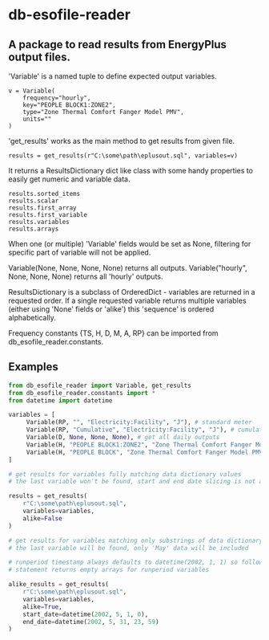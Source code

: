 # db-esofile-reader
## A package to read results from EnergyPlus output files.

'Variable' is a named tuple to define expected output variables.

    v = Variable(
        frequency="hourly",
        key="PEOPLE BLOCK1:ZONE2",
        type="Zone Thermal Comfort Fanger Model PMV",
        units=""
    )

'get_results' works as the main method to get results from given file.

    results = get_results(r"C:\some\path\eplusout.sql", variables=v)
    
It returns a ResultsDictionary dict like class with some
handy properties to easily get numeric and variable data.

    results.sorted_items
    results.scalar
    results.first_array
    results.first_variable
    results.variables
    results.arrays


When one (or multiple) 'Variable' fields would be set as None,
filtering for specific part of variable will not be applied.

Variable(None, None, None, None) returns all outputs.
Variable("hourly", None, None, None) returns all 'hourly' outputs.

ResultsDictionary is a subclass of OrderedDict - variables are returned in a 
requested order. If a single requested variable returns multiple variables 
(either using 'None' fields or 'alike') this 'sequence' is ordered alphabetically.

Frequency constants {TS, H, D, M, A, RP} can be imported
from db_esofile_reader.constants.

Examples
--------
```Python
from db_esofile_reader import Variable, get_results
from db_esofile_reader.constants import *
from datetime import datetime

variables = [
     Variable(RP, "", "Electricity:Facility", "J"), # standard meter
     Variable(RP, "Cumulative", "Electricity:Facility", "J"), # cumulative meter
     Variable(D, None, None, None), # get all daily outputs
     Variable(H, "PEOPLE BLOCK1:ZONE2", "Zone Thermal Comfort Fanger Model PMV", ""),
     Variable(H, "PEOPLE BLOCK", "Zone Thermal Comfort Fanger Model PMV", "")
]

# get results for variables fully matching data dictionary values
# the last variable won't be found, start and end date slicing is not applied

results = get_results(
    r"C:\some\path\eplusout.sql",
    variables=variables,
    alike=False
)

# get results for variables matching only substrings of data dictionary values
# the last variable will be found, only 'May' data will be included

# runperiod timestamp always defaults to datetime(2002, 1, 1) so following
# statement returns empty arrays for runperiod variables

alike_results = get_results(
    r"C:\some\path\eplusout.sql",
    variables=variables,
    alike=True,
    start_date=datetime(2002, 5, 1, 0),
    end_date=datetime(2002, 5, 31, 23, 59)
)
```

